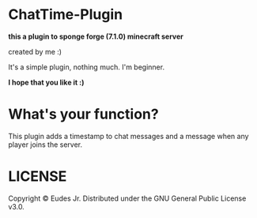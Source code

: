 # ChatTime-Plugin

**this a plugin to sponge forge (7.1.0) minecraft server**

created by me :)

It's a simple plugin, nothing much. I'm beginner.

**I hope that you like it :)**

# What's your function?
This plugin adds a timestamp to chat messages and a message when any player joins the server.

# LICENSE
Copyright © Eudes Jr. Distributed under the GNU General Public License v3.0. 
